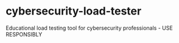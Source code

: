 # cybersecurity-load-tester
Educational load testing tool for cybersecurity professionals - USE RESPONSIBLY
